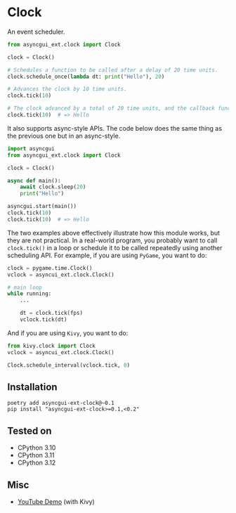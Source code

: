 # Clock

An event scheduler.

```python
from asyncgui_ext.clock import Clock

clock = Clock()

# Schedules a function to be called after a delay of 20 time units.
clock.schedule_once(lambda dt: print("Hello"), 20)

# Advances the clock by 10 time units.
clock.tick(10)

# The clock advanced by a total of 20 time units, and the callback function will be called.
clock.tick(10)  # => Hello
```

It also supports async-style APIs. The code below does the same thing as the previous one but in an async-style.

```python
import asyncgui
from asyncgui_ext.clock import Clock

clock = Clock()

async def main():
    await clock.sleep(20)
    print("Hello")

asyncgui.start(main())
clock.tick(10)
clock.tick(10)  # => Hello
```

The two examples above effectively illustrate how this module works, but they are not practical.
In a real-world program, you probably want to call ``clock.tick()`` in a loop or schedule it to be called repeatedly using another scheduling API.
For example, if you are using `PyGame`, you want to do:

```python
clock = pygame.time.Clock()
vclock = asyncui_ext.clock.Clock()

# main loop
while running:
    ...

    dt = clock.tick(fps)
    vclock.tick(dt)
```

And if you are using `Kivy`, you want to do:

```python
from kivy.clock import Clock
vclock = asyncui_ext.clock.Clock()

Clock.schedule_interval(vclock.tick, 0)
```

## Installation

```
poetry add asyncgui-ext-clock@~0.1
pip install "asyncgui-ext-clock>=0.1,<0.2"
```

## Tested on

- CPython 3.10
- CPython 3.11
- CPython 3.12

## Misc

- [YouTube Demo](https://youtu.be/kPVzO8fF0yg) (with Kivy)
